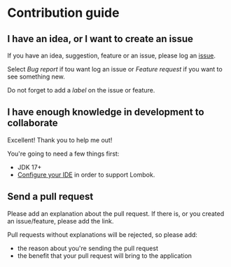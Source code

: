 # Contribution guide

## I have an idea, or I want to create an issue
If you have an idea, suggestion, feature or an issue, please log an [issue](https://github.com/eliasnogueira/simulacao-credito-api/issues/new/choose).

Select _Bug report_ if tou want log an issue or _Feature request_ if you want to see something new.

Do not forget to add a _label_ on the issue or feature.

## I have enough knowledge in development to collaborate
Excellent! Thank you to help me out!

You're going to need a few things first:
* JDK 17+
* [Configure your IDE](https://projectlombok.org/setup/overview) in order to support Lombok.

## Send a pull request
Please add an explanation about the pull request.
If there is, or you created an issue/feature, please add the link.

Pull requests without explanations will be rejected, so please add:
* the reason about you're sending the pull request
* the benefit that your pull request will bring to the application
